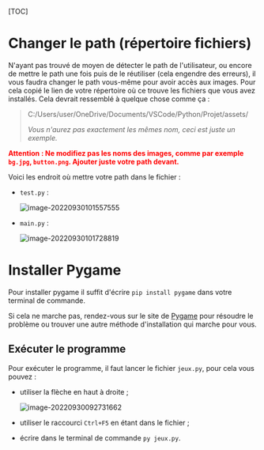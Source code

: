 [TOC]

# Changer le path (répertoire fichiers)

N'ayant pas trouvé de moyen de détecter le path de l'utilisateur, ou encore de mettre le path une fois puis de le réutiliser (cela engendre des erreurs), il vous faudra changer le path vous-même pour avoir accès aux images. Pour cela copié le lien de votre répertoire où ce trouve les fichiers que vous avez installés. Cela devrait ressemblé à quelque chose comme ça :

> C:/Users/user/OneDrive/Documents/VSCode/Python/Projet/assets/
>
> *Vous n'aurez pas exactement les mêmes nom, ceci est juste un exemple.*

**<span style="color:red">Attention : Ne modifiez pas les noms des images, comme par exemple `bg.jpg`, `button.png`. Ajouter juste votre path devant.</span>**

Voici les endroit où mettre votre path dans le fichier :

* `test.py` :

  ![image-20220930101557555](C:\Users\loris\AppData\Roaming\Typora\typora-user-images\image-20220930101557555.png)

* `main.py` :

  ![image-20220930101728819](C:\Users\loris\AppData\Roaming\Typora\typora-user-images\image-20220930101728819.png)

# Installer Pygame

Pour installer pygame il suffit d'écrire `pip install pygame` dans votre terminal de commande.

Si cela ne marche pas, rendez-vous sur le site de <a href="https://www.pygame.org/wiki/GettingStarted">Pygame</a> pour résoudre le problème ou trouver une autre méthode d'installation qui marche pour vous.

## Exécuter le programme

Pour exécuter le programme, il faut lancer le fichier `jeux.py`, pour cela vous pouvez :

* utiliser la flèche en haut à droite ;

  ![image-20220930092731662](C:\Users\loris\AppData\Roaming\Typora\typora-user-images\image-20220930092731662.png)

* utiliser le raccourci `Ctrl+F5` en étant dans le fichier ;

* écrire dans le terminal de commande `py jeux.py`.

